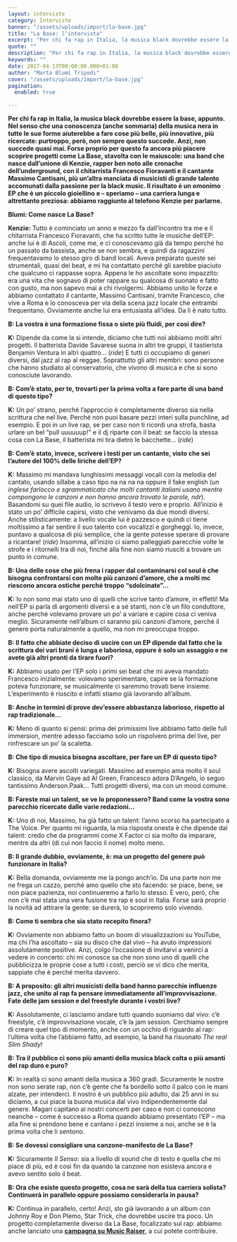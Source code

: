 ```yaml
---
layout: interviste
category: Interviste
banner: "/assets/uploads/import/la-base.jpg"
title: "La Base: l’intervista"
excerpt: "Per chi fa rap in Italia, la musica black dovrebbe essere la base, appunto. Nel senso che una conoscenza (anche sommaria) della musica nera in tutte le sue forme aiuterebbe a fare cose più belle, più innovative, più ricercate: purtroppo, però, non sempre questo succede. Anzi, non succede quasi mai. Forse proprio per questo fa…"
quote: ""
description: "Per chi fa rap in Italia, la musica black dovrebbe essere la base, appunto. Nel senso che una conoscenza (anche sommaria) della musica nera in tutte le sue forme aiuterebbe a fare cose più belle, più innovative, più ricercate: purtroppo, però, non sempre questo succede. Anzi, non succede quasi mai. Forse proprio per questo fa…"
keywords: ""
date: 2017-04-13T00:00:00.000+01:00
author: "Marta Blumi Tripodi"
cover: "/assets/uploads/import/la-base.jpg"
pagination:
  enabled: true

---
```


**Per chi fa rap in Italia, la musica black dovrebbe essere la base, appunto. Nel senso che una conoscenza (anche sommaria) della musica nera in tutte le sue forme aiuterebbe a fare cose più belle, più innovative, più ricercate: purtroppo, però, non sempre questo succede. Anzi, non succede quasi mai. Forse proprio per questo fa ancora più piacere scoprire progetti come La Base, stavolta con le maiuscole: una band che nasce dall’unione di Kenzie, rapper ben noto alle cronache dell’underground, con il chitarrista Francesco Fioravanti e il cantante Massimo Cantisani, più un’altra manciata di musicisti di grande talento accomunati dalla passione per la black music. Il risultato è un omonimo EP che è un piccolo gioiellino e – speriamo – una carriera lunga e altrettanto preziosa: abbiamo raggiunto al telefono Kenzie per parlarne.**

**Blumi: Come nasce La Base?**

**Kenzie:** Tutto è cominciato un anno e mezzo fa dall’incontro tra me e il chitarrista Francesco Fioravanti, che ha scritto tutte le musiche dell’EP: anche lui è di Ascoli, come me, e ci conoscevamo già da tempo perché ho un passato da bassista, anche se non sembra, e quindi da ragazzini frequentavamo lo stesso giro di band locali. Aveva preparato queste sei strumentali, quasi dei beat, e mi ha contattato perché gli sarebbe piaciuto che qualcuno ci rappasse sopra. Appena le ho ascoltate sono impazzito: era una vita che sognavo di poter rappare su qualcosa di suonato e fatto con gusto, ma non sapevo mai a chi rivolgermi. Abbiamo unito le forze e abbiamo contattato il cantante, Massimo Cantisani, tramite Francesco, che vive a Roma e lo conosceva per via della scena jazz locale che entrambi frequentano. Ovviamente anche lui era entusiasta all’idea. Da lì è nato tutto.

**B: La vostra è una formazione fissa o siete più fluidi, per così dire?**

**K:** Dipende da come la si intende, diciamo che tutti noi abbiamo molti altri progetti. Il batterista Davide Savarese suona in altri tre gruppi, il tastierista Benjamin Ventura in altri quattro… (_ride_) E tutti ci occupiamo di generi diversi, dal jazz al rap al reggae. Soprattutto gli altri membri: sono persone che hanno studiato al conservatorio, che vivono di musica e che si sono conosciute lavorando.

**B: Com’è stato, per te, trovarti per la prima volta a fare parte di una band di questo tipo?**

**K:** Un po’ strano, perché l’approccio è completamente diverso sia nella scrittura che nel live. Perché non puoi basare pezzi interi sulla punchline, ad esempio. E poi in un live rap, se per caso non ti ricordi una strofa, basta urlare un bel “pull uuuuuup!” e il dj riparte con il beat: se faccio la stessa cosa con La Base, il batterista mi tira dietro le bacchette… (_ride_)

**B: Com’è stato, invece, scrivere i testi per un cantante, visto che sei l’autore del 100% delle liriche dell’EP?**

**K:** Massimo mi mandava lunghissimi messaggi vocali con la melodia del cantato, usando sillabe a caso tipo na na na na oppure il fake english (_un inglese farlocco e sgrammaticato che molti cantanti italiani usano mentre compongono le canzoni e non hanno ancora trovato le parole, ndr_). Basandomi su quei file audio, io scrivevo il testo vero e proprio. All’inizio è stato un po’ difficile capirsi, visto che venivamo da due mondi diversi. Anche stilisticamente: a livello vocale lui è pazzesco e quindi ci tiene moltissimo a far sentire il suo talento con vocalizzi e gorgheggi. Io, invece, puntavo a qualcosa di più semplice, che la gente potesse sperare di provare a ricantare! (_ride_) Insomma, all’inizio ci siamo palleggiati parecchie volte le strofe e i ritornelli tra di noi, finché alla fine non siamo riusciti a trovare un punto in comune.

**B: Una delle cose che più frena i rapper dal contaminarsi col soul è che bisogna confrontarsi con molte più canzoni d’amore, che a molti mc riescono ancora ostiche perché troppo “sdolcinate”…**

**K:** Io non sono mai stato uno di quelli che scrive tanto d’amore, in effetti! Ma nell’EP si parla di argomenti diversi e a sé stanti, non c’è un filo conduttore, anche perché volevamo provare un po’ a variare e capire cosa ci veniva meglio. Sicuramente nell’album ci saranno più canzoni d’amore, perché il genere porta naturalmente a quello, ma non mi preoccupa troppo.

**B: Il fatto che abbiate deciso di uscire con un EP dipende dal fatto che la scrittura dei vari brani è lunga e laboriosa, oppure è solo un assaggio e ne avete già altri pronti da tirare fuori?**

**K:** Abbiamo usato per l’EP solo i primi sei beat che mi aveva mandato Francesco inizialmente: volevamo sperimentare, capire se la formazione poteva funzionare, se musicalmente ci saremmo trovati bene insieme. L’esperimento è riuscito e infatti stiamo già lavorando all’album.

**B: Anche in termini di prove dev’essere abbastanza laborioso, rispetto al rap tradizionale…**

**K:** Meno di quanto si pensi: prima dei primissimi live abbiamo fatto delle full immersion, mentre adesso facciamo solo un rispolvero prima del live, per rinfrescare un po’ la scaletta.

**B: Che tipo di musica bisogna ascoltare, per fare un EP di questo tipo?**

**K:** Bisogna avere ascolti variegati. Massimo ad esempio ama molto il soul classico, da Marvin Gaye ad Al Green, Francesco adora D’Angelo, io seguo tantissimo Anderson.Paak… Tutti progetti diversi, ma con un mood comune.

**B: Fareste mai un talent, se ve lo proponessero? Band come la vostra sono parecchio ricercate dalle varie redazioni…**

**K:** Uno di noi, Massimo, ha già fatto un talent: l’anno scorso ha partecipato a The Voice. Per quanto mi riguarda, la mia risposta onesta è che dipende dal talent: credo che da programmi come X Factor ci sia molto da imparare, mentre da altri (di cui non faccio il nome) molto meno.

**B: Il grande dubbio, ovviamente, è: ma un progetto del genere può funzionare in Italia?**

**K:** Bella domanda, ovviamente me la pongo anch’io. Da una parte non me ne frega un cazzo, perché amo quello che sto facendo: se piace, bene, se non piace pazienza, noi continueremo a farlo lo stesso. È vero, però, che non c’è mai stata una vera fusione tra rap e soul in Italia. Forse sarà proprio la novità ad attirare la gente: se durerà, lo scopriremo solo vivendo.

**B: Come ti sembra che sia stato recepito finora?**

**K:** Ovviamente non abbiamo fatto un boom di visualizzazioni su YouTube, ma chi l’ha ascoltato – sia su disco che dal vivo – ha avuto impressioni assolutamente positive. Anzi, colgo l’occasione di invitarvi a venirci a vedere in concerto: chi mi conosce sa che non sono uno di quelli che pubblicizza le proprie cose a tutti i costi, perciò se vi dico che merita, sappiate che è perché merita davvero.

**B: A proposito: gli altri musicisti della band hanno parecchie influenze jazz, che unito al rap fa pensare immediatamente all’improvvisazione. Fate delle jam session e del freestyle durante i vostri live?**

**K:** Assolutamente, ci lasciamo andare tutti quando suoniamo dal vivo: c’è freestyle, c’è improvvisazione vocale, c’è la jam session. Cerchiamo sempre di creare quel tipo di momento, anche con un occhio di riguardo al rap: l’ultima volta che l’abbiamo fatto, ad esempio, la band ha risuonato _The real Slim Shady_!

**B: Tra il pubblico ci sono più amanti della musica black colta o più amanti del rap duro e puro?**

**K:** In realtà ci sono amanti della musica a 360 gradi. Sicuramente le nostre non sono serate rap, non c’è gente che fa bordello sotto il palco con le mani alzate, per intenderci. Il nostro è un pubblico più adulto, dai 25 anni in su diciamo, a cui piace la buona musica dal vivo indipendentemente dal genere. Magari capitano ai nostri concerti per caso e non ci conoscono neanche – come è successo a Roma quando abbiamo presentato l’EP – ma alla fine si prendono bene e cantano i pezzi insieme a noi, anche se è la prima volta che li sentono.

**B: Se dovessi consigliare una canzone-manifesto de La Base?**

**K:** Sicuramente _Il Senso_: sia a livello di sound che di testo è quella che mi piace di più, ed è così fin da quando la canzone non esisteva ancora e avevo sentito solo il beat.

**B: Ora che esiste questo progetto, cosa ne sarà della tua carriera solista? Continuerà in parallelo oppure possiamo considerarla in pausa?**

**K:** Continua in parallelo, certo! Anzi, sto già lavorando a un album con Johnny Roy e Don Plemo, Star Trick, che dovrebbe uscire tra poco. Un progetto completamente diverso da La Base, focalizzato sul rap: abbiamo anche lanciato una [**campagna su Music Raiser**](https://www.musicraiser.com/it/projects/7419-rap-interstellare/artists), a cui potete contribuire.